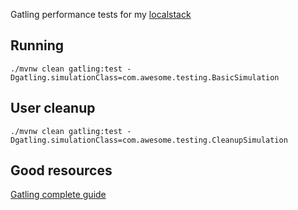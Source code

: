 Gatling performance tests for my [localstack](https://github.com/slawekradzyminski/awesome-localstack)

## Running

```commandline
./mvnw clean gatling:test -Dgatling.simulationClass=com.awesome.testing.BasicSimulation
```

## User cleanup

```commandline
./mvnw clean gatling:test -Dgatling.simulationClass=com.awesome.testing.CleanupSimulation
```

## Good resources

[Gatling complete guide](https://www.james-willett.com/gatling-load-testing-complete-guide/)